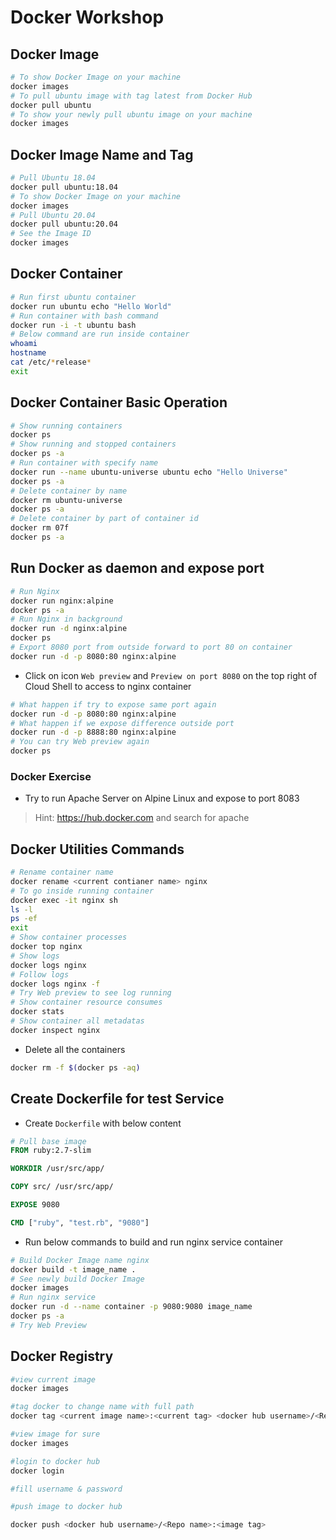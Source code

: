 # Docker Workshop

## Docker Image

```bash
# To show Docker Image on your machine
docker images
# To pull ubuntu image with tag latest from Docker Hub
docker pull ubuntu
# To show your newly pull ubuntu image on your machine
docker images
```

## Docker Image Name and Tag

```bash
# Pull Ubuntu 18.04
docker pull ubuntu:18.04
# To show Docker Image on your machine
docker images
# Pull Ubuntu 20.04
docker pull ubuntu:20.04
# See the Image ID
docker images
```

## Docker Container

```bash
# Run first ubuntu container
docker run ubuntu echo "Hello World"
# Run container with bash command
docker run -i -t ubuntu bash
# Below command are run inside container
whoami
hostname
cat /etc/*release*
exit
```

## Docker Container Basic Operation

```bash
# Show running containers
docker ps
# Show running and stopped containers
docker ps -a
# Run container with specify name
docker run --name ubuntu-universe ubuntu echo "Hello Universe"
docker ps -a
# Delete container by name
docker rm ubuntu-universe
docker ps -a
# Delete container by part of container id
docker rm 07f
docker ps -a
```

## Run Docker as daemon and expose port

```bash
# Run Nginx
docker run nginx:alpine
docker ps -a
# Run Nginx in background
docker run -d nginx:alpine
docker ps
# Export 8080 port from outside forward to port 80 on container
docker run -d -p 8080:80 nginx:alpine
```

* Click on icon `Web preview` and `Preview on port 8080` on the top right of Cloud Shell to access to nginx container

```bash
# What happen if try to expose same port again
docker run -d -p 8080:80 nginx:alpine
# What happen if we expose difference outside port
docker run -d -p 8888:80 nginx:alpine
# You can try Web preview again
docker ps
```

### Docker Exercise

* Try to run Apache Server on Alpine Linux and expose to port 8083

> Hint: <https://hub.docker.com> and search for apache

## Docker Utilities Commands

```bash
# Rename container name
docker rename <current contianer name> nginx
# To go inside running container
docker exec -it nginx sh
ls -l
ps -ef
exit
# Show container processes
docker top nginx
# Show logs
docker logs nginx
# Follow logs
docker logs nginx -f
# Try Web preview to see log running
# Show container resource consumes
docker stats
# Show container all metadatas
docker inspect nginx
```

* Delete all the containers

```bash
docker rm -f $(docker ps -aq)
```

## Create Dockerfile for test Service

* Create `Dockerfile` with below content

```Dockerfile
# Pull base image
FROM ruby:2.7-slim

WORKDIR /usr/src/app/

COPY src/ /usr/src/app/

EXPOSE 9080

CMD ["ruby", "test.rb", "9080"]
```

* Run below commands to build and run nginx service container

```bash
# Build Docker Image name nginx
docker build -t image_name .
# See newly build Docker Image
docker images
# Run nginx service
docker run -d --name container -p 9080:9080 image_name
docker ps -a
# Try Web Preview 

```

## Docker Registry
 ```bash
 #view current image
 docker images

 #tag docker to change name with full path
 docker tag <current image name>:<current tag> <docker hub username>/<Repo name>:<image tag>

 #view image for sure
 docker images

 #login to docker hub
 docker login
 
 #fill username & password

 #push image to docker hub

 docker push <docker hub username>/<Repo name>:<image tag>

 ```
